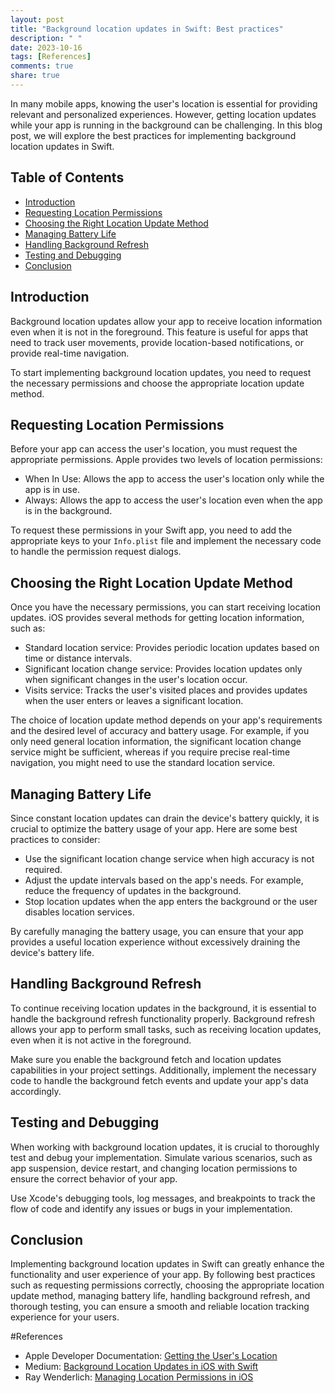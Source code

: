 ```yaml
---
layout: post
title: "Background location updates in Swift: Best practices"
description: " "
date: 2023-10-16
tags: [References]
comments: true
share: true
---
```


In many mobile apps, knowing the user's location is essential for providing relevant and personalized experiences. However, getting location updates while your app is running in the background can be challenging. In this blog post, we will explore the best practices for implementing background location updates in Swift.

## Table of Contents
- [Introduction](#introduction)
- [Requesting Location Permissions](#requesting-location-permissions)
- [Choosing the Right Location Update Method](#choosing-the-right-location-update-method)
- [Managing Battery Life](#managing-battery-life)
- [Handling Background Refresh](#handling-background-refresh)
- [Testing and Debugging](#testing-and-debugging)
- [Conclusion](#conclusion)

## Introduction

Background location updates allow your app to receive location information even when it is not in the foreground. This feature is useful for apps that need to track user movements, provide location-based notifications, or provide real-time navigation.

To start implementing background location updates, you need to request the necessary permissions and choose the appropriate location update method.

## Requesting Location Permissions

Before your app can access the user's location, you must request the appropriate permissions. Apple provides two levels of location permissions:

- When In Use: Allows the app to access the user's location only while the app is in use.
- Always: Allows the app to access the user's location even when the app is in the background.

To request these permissions in your Swift app, you need to add the appropriate keys to your `Info.plist` file and implement the necessary code to handle the permission request dialogs.

## Choosing the Right Location Update Method

Once you have the necessary permissions, you can start receiving location updates. iOS provides several methods for getting location information, such as:

- Standard location service: Provides periodic location updates based on time or distance intervals.
- Significant location change service: Provides location updates only when significant changes in the user's location occur.
- Visits service: Tracks the user's visited places and provides updates when the user enters or leaves a significant location.

The choice of location update method depends on your app's requirements and the desired level of accuracy and battery usage. For example, if you only need general location information, the significant location change service might be sufficient, whereas if you require precise real-time navigation, you might need to use the standard location service.

## Managing Battery Life

Since constant location updates can drain the device's battery quickly, it is crucial to optimize the battery usage of your app. Here are some best practices to consider:

- Use the significant location change service when high accuracy is not required.
- Adjust the update intervals based on the app's needs. For example, reduce the frequency of updates in the background.
- Stop location updates when the app enters the background or the user disables location services.

By carefully managing the battery usage, you can ensure that your app provides a useful location experience without excessively draining the device's battery life.

## Handling Background Refresh

To continue receiving location updates in the background, it is essential to handle the background refresh functionality properly. Background refresh allows your app to perform small tasks, such as receiving location updates, even when it is not active in the foreground.

Make sure you enable the background fetch and location updates capabilities in your project settings. Additionally, implement the necessary code to handle the background fetch events and update your app's data accordingly.

## Testing and Debugging

When working with background location updates, it is crucial to thoroughly test and debug your implementation. Simulate various scenarios, such as app suspension, device restart, and changing location permissions to ensure the correct behavior of your app.

Use Xcode's debugging tools, log messages, and breakpoints to track the flow of code and identify any issues or bugs in your implementation.

## Conclusion

Implementing background location updates in Swift can greatly enhance the functionality and user experience of your app. By following best practices such as requesting permissions correctly, choosing the appropriate location update method, managing battery life, handling background refresh, and thorough testing, you can ensure a smooth and reliable location tracking experience for your users.

#References
- Apple Developer Documentation: [Getting the User's Location](https://developer.apple.com/documentation/corelocation/getting_the_user_s_location)
- Medium: [Background Location Updates in iOS with Swift](https://medium.com/@ayush0x90/background-location-updates-in-ios-with-swift-f7f5601fb3db)
- Ray Wenderlich: [Managing Location Permissions in iOS](https://www.raywenderlich.com/5247-managing-location-permissions-in-ios)